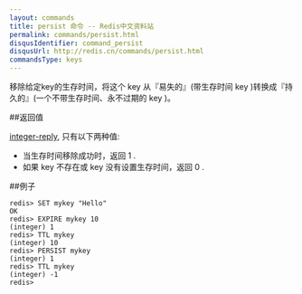 ```yaml
---
layout: commands
title: persist 命令 -- Redis中文资料站
permalink: commands/persist.html
disqusIdentifier: command_persist
disqusUrl: http://redis.cn/commands/persist.html
commandsType: keys
---
```


移除给定key的生存时间，将这个 key 从『易失的』(带生存时间 key )转换成『持久的』(一个不带生存时间、永不过期的 key )。

##返回值

[integer-reply](/topics/protocol.html#integer-reply), 只有以下两种值:

- 当生存时间移除成功时，返回 1 .
- 如果 key 不存在或 key 没有设置生存时间，返回 0 .

##例子

	redis> SET mykey "Hello"
	OK
	redis> EXPIRE mykey 10
	(integer) 1
	redis> TTL mykey
	(integer) 10
	redis> PERSIST mykey
	(integer) 1
	redis> TTL mykey
	(integer) -1
	redis> 
